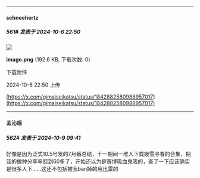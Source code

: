 ﻿
*****

####  schneehertz  
##### 561#       发表于 2024-10-6 22:50

<img src="https://img.saraba1st.com/forum/202410/06/225034qr44s4hj6rhwci4f.png" referrerpolicy="no-referrer">

<strong>image.png</strong> (192.6 KB, 下载次数: 0)

下载附件

2024-10-6 22:50 上传

[https://x.com/gimaiseikatsu/status/1842882580988957017](https://x.com/gimaiseikatsu/status/1842882580988957017)


*****

####  孟沁瑶  
##### 562#       发表于 2024-10-9 09:41

好像是因为泛式10.5号发的7月番总结，十一期间一堆人下载拨雪寻春的合集，把我的做种分享率怼到60多了，开始还以为是赛博吸血鬼吸的，查了一下应该确实是很多人下……这还不包括被我ban掉的用迅雷的

